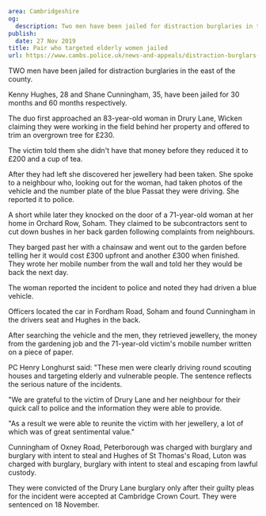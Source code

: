 ```yaml
area: Cambridgeshire
og:
  description: Two men have been jailed for distraction burglaries in the east of the county.
publish:
  date: 27 Nov 2019
title: Pair who targeted elderly women jailed
url: https://www.cambs.police.uk/news-and-appeals/distraction-burglars-jailed
```

TWO men have been jailed for distraction burglaries in the east of the county.

Kenny Hughes, 28 and Shane Cunningham, 35, have been jailed for 30 months and 60 months respectively.

The duo first approached an 83-year-old woman in Drury Lane, Wicken claiming they were working in the field behind her property and offered to trim an overgrown tree for £230.

The victim told them she didn't have that money before they reduced it to £200 and a cup of tea.

After they had left she discovered her jewellery had been taken. She spoke to a neighbour who, looking out for the woman, had taken photos of the vehicle and the number plate of the blue Passat they were driving. She reported it to police.

A short while later they knocked on the door of a 71-year-old woman at her home in Orchard Row, Soham. They claimed to be subcontractors sent to cut down bushes in her back garden following complaints from neighbours.

They barged past her with a chainsaw and went out to the garden before telling her it would cost £300 upfront and another £300 when finished. They wrote her mobile number from the wall and told her they would be back the next day.

The woman reported the incident to police and noted they had driven a blue vehicle.

Officers located the car in Fordham Road, Soham and found Cunningham in the drivers seat and Hughes in the back.

After searching the vehicle and the men, they retrieved jewellery, the money from the gardening job and the 71-year-old victim's mobile number written on a piece of paper.

PC Henry Longhurst said: "These men were clearly driving round scouting houses and targeting elderly and vulnerable people. The sentence reflects the serious nature of the incidents.

"We are grateful to the victim of Drury Lane and her neighbour for their quick call to police and the information they were able to provide.

"As a result we were able to reunite the victim with her jewellery, a lot of which was of great sentimental value."

Cunningham of Oxney Road, Peterborough was charged with burglary and burglary with intent to steal and Hughes of St Thomas's Road, Luton was charged with burglary, burglary with intent to steal and escaping from lawful custody.

They were convicted of the Drury Lane burglary only after their guilty pleas for the incident were accepted at Cambridge Crown Court. They were sentenced on 18 November.
